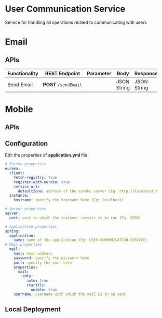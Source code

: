 # User Communication Service

Service for handling all operations related to communicating with users

# Email

## APIs

| Functionality | REST Endpoint | Parameter | Body | Response |
| --- | --- | --- | --- | --- |
| Send Email | **POST** `/sendEmail` |     | JSON String | JSON String |

# Mobile

## APIs

## Configuration

Edit the properties of **application.yml** file

```yaml
# Eureka properties 
eureka:
  client:
    fetch-registry: true
    register-with-eureka: true
    service-url:
      defaultZone: address of the eureka server (Eg: http://localhost:8761/eureka)
  instance:
    hostname: specify the hostname here (Eg: localhost)

# Server properties
server:
  port: port in which the customer service is to run (Eg: 8096)

# Application properties
spring:
  application:
    name: name of the application (Eg: USER-COMMUNICATION-SERVICE)
# Mail properties
  mail:
    host: host address
    password: specify the password here
    port: specify the port here
    properties:
      mail:
        smtp:
          auto: true
          starttls:
            enable: true
    username: username with which the mail is to be sent
```

## Local Deployment

